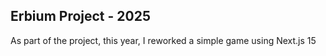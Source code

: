 ## Erbium Project - 2025

As part of the project, this year, I reworked a simple game using Next.js 15
